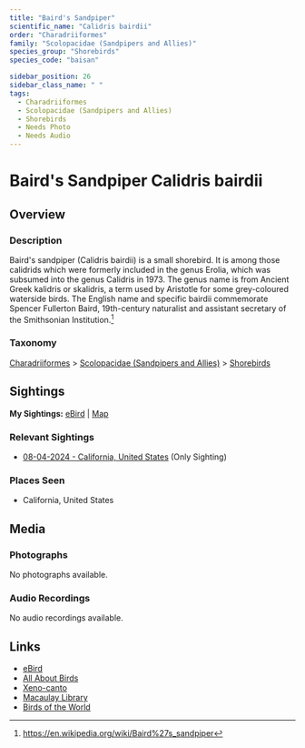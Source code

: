 ```yaml
---
title: "Baird's Sandpiper"
scientific_name: "Calidris bairdii"
order: "Charadriiformes"
family: "Scolopacidae (Sandpipers and Allies)"
species_group: "Shorebirds"
species_code: "baisan"

sidebar_position: 26
sidebar_class_name: " "
tags: 
  - Charadriiformes
  - Scolopacidae (Sandpipers and Allies)
  - Shorebirds
  - Needs Photo
  - Needs Audio
---
```


# Baird's Sandpiper <span className='sci_name'>Calidris bairdii</span>

## Overview

### Description
Baird's sandpiper (Calidris bairdii) is a small shorebird. It is among those calidrids which were formerly included in the genus Erolia, which was subsumed into the genus Calidris in 1973. The genus name is from Ancient Greek kalidris or skalidris, a term used by Aristotle for some grey-coloured waterside birds. The English name and specific bairdii commemorate Spencer Fullerton Baird, 19th-century naturalist and assistant secretary of the Smithsonian Institution.[^1]

[^1]: https://en.wikipedia.org/wiki/Baird%27s_sandpiper

### Taxonomy
[Charadriiformes](/tags/charadriiformes) > [Scolopacidae (Sandpipers and Allies)](/tags/scolopacidae-sandpipers-and-allies) > [Shorebirds](/tags/shorebirds)


## Sightings

**My Sightings:** [eBird](https://ebird.org/lifelist?r=world&time=life&spp=baisan) | [Map](/map?species_code=baisan)

### Relevant Sightings

* [08-04-2024 - California, United States](https://ebird.org/checklist/S190211534) (Only Sighting)

### Places Seen

* California, United States



## Media
### Photographs
No photographs available.

### Audio Recordings
No audio recordings available.

## Links
* [eBird](https://ebird.org/species/baisan) 
* [All About Birds](https://www.allaboutbirds.org/guide/baisan) 
* [Xeno-canto](https://www.xeno-canto.org/species/calidris-bairdii) 
* [Macaulay Library](https://search.macaulaylibrary.org/catalog?taxonCode=baisan&sort=rating_rank_desc)
* [Birds of the World](https://birdsoftheworld.org/bow/species/baisan)
